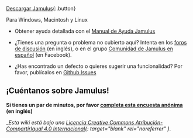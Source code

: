 
[Descargar Jamulus](https://sourceforge.net/projects/llcon/files/){:.button}

Para Windows, Macintosh y Linux

* Obtener ayuda detallada con el [Manual de Ayuda Jamulus](https://github.com/corrados/jamulus/blob/master/src/res/homepage/ES/manual-es.md)

* ¿Tienes una pregunta o problema no cubierto aquí? Intenta en los [foros de discusión](https://sourceforge.net/p/llcon/discussion/) (en inglés), o en el grupo [Comunidad de Jamulus en español](https://www.facebook.com/groups/jamulusespanol) (en Facebook).

* ¿Has encontrado un defecto o quieres sugerir una funcionalidad? Por favor, publícalos en [Github Issues](https://github.com/corrados/jamulus/issues)

## ¡Cuéntanos sobre Jamulus!

**Si tienes un par de minutos, por favor [completa esta encuesta anónima](https://forms.gle/hSSjsxjWj2Pnp5kr7) (en inglés)**

__Esta wiki está bajo una [Licencia Creative Commons Atribución-CompartirIgual 4.0 Internacional](https://creativecommons.org/licenses/by-sa/4.0/deed.es){: target="_blank" rel="noreferrer" }.__
